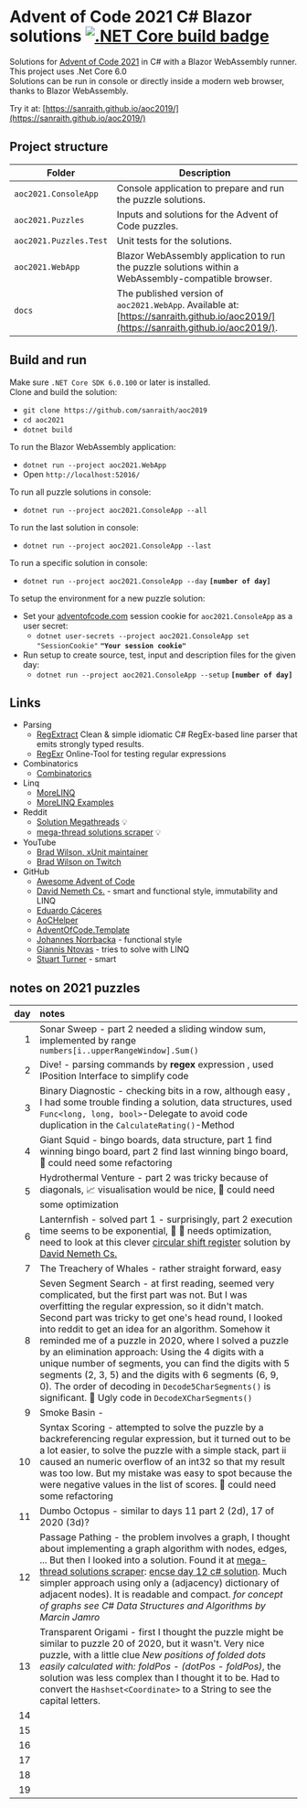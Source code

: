 ﻿# Advent of Code 2021 C# Blazor solutions [![.NET Core build badge](https://github.com/sanraith/aoc2021/workflows/.NET%20Core/badge.svg)](https://github.com/sanraith/aoc2021/actions)

Solutions for [Advent of Code 2021](https://adventofcode.com/2021) in C# with a Blazor WebAssembly runner. This project uses .Net Core 6.0  
Solutions can be run in console or directly inside a modern web browser, thanks to Blazor WebAssembly.

Try it at: [https://sanraith.github.io/aoc2019/](https://sanraith.github.io/aoc2019/)

## Project structure

| Folder                 | Description
| ---                    | ---
| `aoc2021.ConsoleApp`   | Console application to prepare and run the puzzle solutions.
| `aoc2021.Puzzles`      | Inputs and solutions for the Advent of Code puzzles.
| `aoc2021.Puzzles.Test` | Unit tests for the solutions.
| `aoc2021.WebApp`       | Blazor WebAssembly application to run the puzzle solutions within a WebAssembly-compatible browser.
| `docs`                 | The published version of `aoc2021.WebApp`. Available at: [https://sanraith.github.io/aoc2019/](https://sanraith.github.io/aoc2019/).

## Build and run

Make sure `.NET Core SDK 6.0.100` or later is installed.  
Clone and build the solution:

- `git clone https://github.com/sanraith/aoc2019`
- `cd aoc2021`
- `dotnet build`

To run the Blazor WebAssembly application:

- `dotnet run --project aoc2021.WebApp`
- Open `http://localhost:52016/`

To run all puzzle solutions in console:

- `dotnet run --project aoc2021.ConsoleApp --all`

To run the last solution in console:

- `dotnet run --project aoc2021.ConsoleApp --last`

To run a specific solution in console:

- `dotnet run --project aoc2021.ConsoleApp --day` **`[number of day]`**

To setup the environment for a new puzzle solution:

- Set your [adventofcode.com](https://adventofcode.com) session cookie for `aoc2021.ConsoleApp` as a user secret:
  - `dotnet user-secrets --project aoc2021.ConsoleApp set "SessionCookie"` **`"Your session cookie"`**
- Run setup to create source, test, input and description files for the given day:
  - `dotnet run --project aoc2021.ConsoleApp --setup` **`[number of day]`**

## Links

- Parsing 
  - [RegExtract](https://github.com/sblom/RegExtract) Clean & simple idiomatic C# RegEx-based line parser that emits strongly typed results.
  - [RegExr](https://regexr.com/) Online-Tool for testing regular expressions
- Combinatorics
  - [Combinatorics](https://github.com/eoincampbell/combinatorics)
- Linq
  - [MoreLINQ](https://morelinq.github.io/)
  - [MoreLINQ Examples](https://github.com/morelinq/examples)
- Reddit
  - [Solution Megathreads](https://www.reddit.com/r/adventofcode/wiki/solution_megathreads) 💡
  - [mega-thread solutions scraper](https://aocweb.yulrizka.com/) 💡
- YouTube
  - [Brad Wilson, xUnit maintainer](https://www.youtube.com/user/dotnetguy64)
  - [Brad Wilson on Twitch](https://www.twitch.tv/BradWilson72)
- GitHub
  - [Awesome Advent of Code](https://github.com/Bogdanp/awesome-advent-of-code)
  - [David Nemeth Cs.](https://github.com/encse/adventofcode) - smart and functional style, immutability and LINQ
  - [Eduardo Cáceres](https://github.com/eduherminio/AoC2021)
  - [AoCHelper](https://github.com/eduherminio/AoCHelper)
  - [AdventOfCode.Template](https://github.com/eduherminio/AdventOfCode.Template)
  - [Johannes Norrbacka](https://github.com/norrbacka/aoc2021) - functional style
  - [Giannis Ntovas](https://github.com/ntovas/AdventOfCode) - tries to solve with LINQ
  - [Stuart Turner](https://github.com/viceroypenguin/adventofcode/tree/master/2021) - smart

## notes on 2021 puzzles

| day | notes |
|----:|:------|
| 1   | Sonar Sweep - part 2 needed a sliding window sum, implemented by range ```numbers[i..upperRangeWindow].Sum()``` |
| 2   | Dive! - parsing commands by **regex** expression , used IPosition Interface to simplify code |
| 3   | Binary Diagnostic - checking bits in a row, although easy , I had some trouble finding a solution, data structures, used `Func<long, long, bool>`-Delegate to avoid code duplication in the `CalculateRating()`-Method |
| 4   | Giant Squid - bingo boards, data structure, part 1 find winning bingo board, part 2 find last winning bingo board, 🔨 could need some refactoring |
| 5   | Hydrothermal Venture - part 2 was tricky because of diagonals, 📈 visualisation would be nice, 🐎 could need some optimization |
| 6   | Lanternfish - solved part 1 - surprisingly, part 2 execution time seems to be exponential, 🐎 💩 needs optimization, need to look at this clever [circular shift register](https://www.reddit.com/r/adventofcode/comments/r9z49j/2021_day_6_solutions/hnfhi24/) solution by [David Nemeth Cs.](https://github.com/encse/adventofcode/blob/master/2021/Day06/Solution.cs) |
| 7   | The Treachery of Whales - rather straight forward, easy |
| 8   | Seven Segment Search - at first reading, seemed very complicated, but the first part was not. But I was overfitting the regular expression, so it didn't match. Second part was tricky to get one's head round, I looked into reddit to get an idea for an algorithm. Somehow it reminded me of a puzzle in 2020, where I solved a puzzle by an elimination approach: Using the 4 digits with a unique number of segments, you can find the digits with 5 segments (2, 3, 5) and the digits with 6 segments (6, 9, 0). The order of decoding in `Decode5CharSegments()` is significant. 💩 Ugly code in `DecodeXCharSegments()` |
| 9   | Smoke Basin - |
| 10  | Syntax Scoring - attempted to solve the puzzle by a backreferencing regular expression, but it turned out to be a lot easier, to solve the puzzle with a simple stack, part ii caused an numeric overflow of an int32 so that my result was too low. But my mistake was easy to spot because the were negative values in the list of scores. 🔨 could need some refactoring |
| 11  | Dumbo Octopus - similar to days 11 part 2 (2d), 17 of 2020 (3d)? |
| 12  | Passage Pathing - the problem involves a graph, I thought about implementing a graph algorithm with nodes, edges, ... But then I looked into a solution. Found it at [mega-thread solutions scraper](https://aocweb.yulrizka.com/?year=2021&day=12&language=C%23): [encse day 12 c# solution](https://reddit.com/r/adventofcode/comments/rehj2r/2021_day_12_solutions/ho8dez5/). Much simpler approach using only a (adjacency) dictionary of adjacent nodes). It is readable and compact. *for concept of graphs see C# Data Structures and Algorithms by Marcin Jamro* |
| 13  | Transparent Origami - first I thought the puzzle might be similar to puzzle 20 of 2020, but it wasn't. Very nice puzzle, with a little clue *New positions of folded dots easily calculated with: foldPos - (dotPos - foldPos)*, the solution was less complex than I thought it to be. Had to convert the `Hashset<Coordinate>` to a String to see the capital letters.
| 14  | |
| 15  | |
| 16  | |
| 17  | |
| 18  | |
| 19  | |

